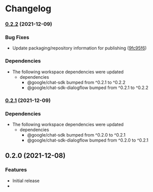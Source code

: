 # Changelog

### [0.2.2](https://www.github.com/googleworkspace/chat-framework-nodejs/compare/chat-sdk-example-dialogflow-v0.2.1...chat-sdk-example-dialogflow-v0.2.2) (2021-12-09)


### Bug Fixes

* Update packaging/repository information for publishing ([9fc95f6](https://www.github.com/googleworkspace/chat-framework-nodejs/commit/9fc95f64ccee061e18dbfe972c50d76281d64a72))


### Dependencies

* The following workspace dependencies were updated
  * dependencies
    * @google/chat-sdk bumped from ^0.2.1 to ^0.2.2
    * @google/chat-sdk-dialogflow bumped from ^0.2.1 to ^0.2.2

### [0.2.1](https://www.github.com/googleworkspace/chat-framework-nodejs/compare/chat-sdk-example-dialogflow-v0.2.0...chat-sdk-example-dialogflow-v0.2.1) (2021-12-09)


### Dependencies

* The following workspace dependencies were updated
  * dependencies
    * @google/chat-sdk bumped from ^0.2.0 to ^0.2.1
    * @google/chat-sdk-dialogflow bumped from ^0.2.0 to ^0.2.1

## 0.2.0 (2021-12-08)


### Features

* Initial release
*